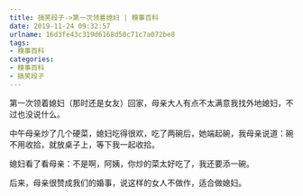 ```yaml
---
title: 搞笑段子->第一次领着媳妇 | 糗事百科
date: 2019-11-24 09:32:57
urlname: 16d3fe43c319d6168d50c71c7a072be8
tags: 
- 糗事百科
categories:
- 糗事百科
- 搞笑段子
---
```

第一次领着媳妇（那时还是女友）回家，母亲大人有点不太满意我找外地媳妇，不过也没说什么。

中午母亲炒了几个硬菜，媳妇吃得很欢，吃了两碗后，她端起碗，我母亲说道：碗不用收拾，就放桌子上，等下我一起收拾。

媳妇看了看母亲：不是啊，阿姨，你炒的菜太好吃了，我还要添一碗。

后来，母亲很赞成我们的婚事，说这样的女人不做作，适合做媳妇。


